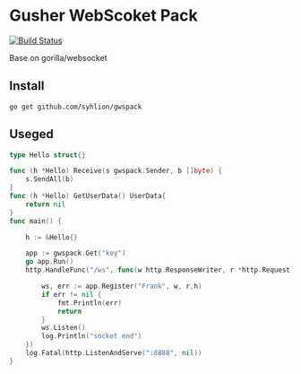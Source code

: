 # Gusher WebScoket Pack
[![Build Status](https://travis-ci.org/syhlion/gwspack.svg?branch=master)](https://travis-ci.org/syhlion/gwspack)

Base on gorilla/websocket

## Install

`go get github.com/syhlion/gwspack`


## Useged

``` go
type Hello struct{}

func (h *Hello) Receive(s gwspack.Sender, b []byte) {
	s.SendAll(b)
}
func (h *Hello) GetUserData() UserData{
    return nil
}
func main() {

	h := &Hello{}

	app := gwspack.Get("key")
	go app.Run()
	http.HandleFunc("/ws", func(w http.ResponseWriter, r *http.Request) {

		ws, err := app.Register("Frank", w, r,h)
		if err != nil {
			fmt.Println(err)
			return
		}
		ws.Listen()
		log.Println("socket end")
	})
	log.Fatal(http.ListenAndServe(":8888", nil))
}

```


